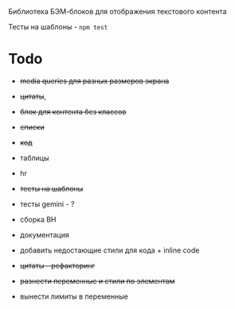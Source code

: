 Библиотека БЭМ-блоков для отображения текстового контента

Тесты на шаблоны -  `npm test`

# Todo
- ~~media queries для разных размеров экрана~~
- ~~цитаты~~,
- ~~блок для контента без классов~~

- ~~списки~~
- ~~код~~
- таблицы
- hr

- ~~тесты на шаблоны~~ 
- тесты gemini - ?
- сборка BH
- документация

- добавить недостающие стили для кода + inline code
- ~~цитаты - рефакторинг~~
- ~~разнести переменные и стили по элементам~~
- вынести лимиты в переменные
